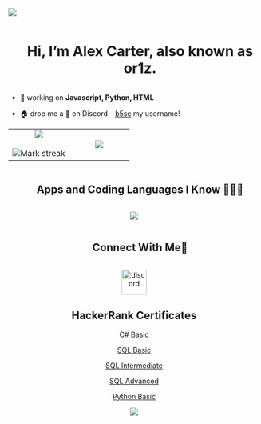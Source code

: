 <!--horizontal divider(gradiant)-->
<img src="https://user-images.githubusercontent.com/73097560/115834477-dbab4500-a447-11eb-908a-139a6edaec5c.gif">

<!--h1 without bottom border-->
<div id="user-content-toc">
  <ul align="center">
    <summary><h1 style="display: inline-block">Hi, I’m Alex Carter, also known as or1z.</h1></summary>
  </ul>
</div>

<!--Intro start-->
- 🔭 working on **Javascript, Python, HTML**

- 🏠 drop me a **👋** on Discord –  [b5se](https://discordapp.com/users/1250372439062478909) my username!
<!--Intro end-->


<!--- stats & Trophy (start) -->
<p align="center">
  <!--- stats (start) -->
<table align="center">
<tr border="none">
<td width="50%" align="center">
  
  <img  align="center"  src="https://github-readme-stats.vercel.app/api?username=or1z&theme=dark&show_icons=true&count_private=true" />
  <br></br>
  <img  title="🔥 Get streak stats for your profile at git.io/streak-stats" alt="Mark streak" src="https://github-readme-streak-stats.herokuapp.com/?user=or1z&theme=dark&hide_border=false" /> 
</td>

<td width="50%" align="center">

  <img  align="center"  src="https://github-readme-stats.anuraghazra1.vercel.app/api/top-langs/?username=1010nishant&theme=dark&hide_border=false&no-bg=true&no-frame=true&langs_count=10"/>
  
  </td>
</tr>
</table>
<!--- stats (end) -->

<!--h1 without bottom border-->
<div id="user-content-toc">
  <ul align="center">
    <summary><h2 style="display: inline-block">Apps and Coding Languages I Know 👨🏻‍💻</h2></summary>
  </ul>
</div>
<!--tech stack icons-->
<p align="center">
  <a href="https://github.com/or1z">
    <img src="https://skillicons.dev/icons?i=cpp,css,discord,github,html,java,js,md,mysql,nodejs,py,vscode" />
  </a>
</p>


<!-- Connect with me -->
<!--h2 without bottom border-->
<div id="user-content-toc">
  <ul align="center">
    <summary><h2 style="display: inline-block">Connect With Me🤝</h2></summary>
  </ul>
</div>

<!--icons and links-->
<p align="center">
<a href="https://discordapp.com/users/1250372439062478909" target="blank"><img align="center" src="https://user-images.githubusercontent.com/88904952/234982627-019fd336-6248-453c-9b05-97c13fd1d207.png" alt="discord" height="50" width="50" /></a>
  
</p>

<!-- HackerRank Certificates -->
<div align="center">
  <h2>HackerRank Certificates</h2>

  [C# Basic](https://github.com/or1z/or1z/blob/main/download.png)

  [SQL Basic](https://github.com/or1z/or1z/blob/main/download%20(3).png)

  [SQL Intermediate](https://github.com/or1z/or1z/blob/main/download%20(1).png)

  [SQL Advanced](https://github.com/or1z/or1z/blob/main/download%20(2).png)

  [Python Basic](https://github.com/or1z/or1z/blob/main/download%20(4).png)
</div>

<!--profile visit count-->
<div align="center">
  
[![](https://visitcount.itsvg.in/api?id=or1z&icon=3&color=6)](https://visitcount.itsvg.in)
  
</div>
